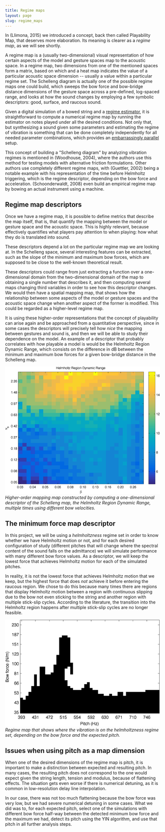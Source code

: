 ```yaml
---
title: Regime maps
layout: page
slug: regime_maps
---
```


In (Llimona, 2015) we introduced a concept, back then called Playability Map, that deserves more elaboration. Its meaning is clearer as a _regime map_, as we will see shortly.

A regime map is a (usually two-dimensional) visual representation of how certain aspects of the model and gesture spaces map to the acoustic space. In a regime map, two dimensions from one of the mentioned spaces form a matrix, based on which and a heat map indicates the value of a particular acoustic space dimension -- usually a value within a particular regime set. The Schelleng diagram is actually one of the possible regime maps one could build, which sweeps the bow force and bow-bridge distance dimensions of the gesture space across a pre-defined, log-spaced range, and looks at how the sound changes by employing a few symbolic descriptors: good, surface, and raucous sound.

Given a digital simulation of a bowed string and a [regime estimator](regime_estimation), it is straightforward to compute a numerical regime map by running the estimator on notes played under all the desired conditions. Not only that, but synthesizing a sound given some parameters and estimating the regime of vibration is something that can be done completely independently for all needed parameter combinations, which provides an [embarrassingly parallel](http://www.netlib.org/utk/lsi/pcwLSI/text/node132.html) setup.

This concept of building a "Schelleng diagram" by analyzing vibration regimes is mentioned in (Woodhouse, 2004), where the authors use this method for testing models with alternative friction formulations. Other authors use completely different regime maps, with (Guettler, 2002) being a notable example with his representation of the time before Helmholtz triggering, which is the regime descriptor, depending on the bow force and acceleration. (Schoonderwaldt, 2008) even build an empirical regime map by bowing an actual instrument using a machine.

## Regime map descriptors

Once we have a regime map, it is possible to define metrics that describe the map itself, that is, that quantify the mapping between the model or gesture space and the acoustic space. This is highly relevant, because effectively quantifies what players pay attention to when playing: how what they do is translated into sound.

These descriptors depend a lot on the particular regime map we are looking at. In the Schelleng space, several interesting features can be extracted, such as the slope of the minimum and maximum bow forces, which are supposed to be close to the well-known theoretical result.

These descriptors could range from just extracting a function over a one-dimensional domain from the two-dimensional domain of the map to obtaining a single number that describes it, and then computing several maps changing third variables in order to see how this descriptor changes. We would then have a spatial mapping map, that shows how the relationship between some aspects of the model or gesture spaces and the acoustic space change when another aspect of the former is modified. This could be regarded as a higher-level regime map. 

It is using these higher-order representations that the concept of playability can arise again and be approached from a quantitative perspective, since in some cases the descriptors will precisely tell how _nice_ the mapping between gestures and sound is, and then we will be able to study their dependence on the model. An example of a descriptor that probably correlates with how playable a model is would be the Helmholtz Region Dynamic Range, which consists on the difference in dB between the minimum and maximum bow forces for a given bow-bridge distance in the Schelleng map. 

![](img/high_level_regime_map.png)
*Higher-order mapping map constructed by computing a one-dimensional descriptor of the Schelleng map, the Helmholtz Region Dynamic Range, multiple times using different bow velocities.*

## The minimum force map descriptor

In this project, we will be using a _helmholtzness_ regime set in order to know whether we have Helmholtz motion or not, and for each desired configuration of study (different pitches that will change where the spectral content of the sound falls on the admittance) we will simulate performance with many different bow force values. As a descriptor, we will keep the lowest force that achieves Helmholtz motion for each of the simulated pitches. 

In reality, it is not the lowest force that achieves Helmholtz motion that we keep, but the highest force that does _not_ achieve it before entering the raucous region. We chose to do this because many times there are regions that display Helmholtz motion between a region with continuous slipping due to the bow not even sticking to the string and another region with multiple stick-slip cycles. According to the literature, the transition into the Helmholtz region happens after multiple stick-slip cycles are no longer feasible.

![](img/helmholtzness.png)
*Regime map that shows where the vibration is on the helmholtzness regime set, depending on the bow force and the expected pitch.* 

## Issues when using pitch as a map dimension

When one of the desired dimensions of the regime map is pitch, it is important to make a distinction between expected and resulting pitch. In many cases, the resulting pitch does not correspond to the one would expect given the string length, tension and modulus, because of flattening effects. The situation gets even worse if there is numerical detuning, as it is common in low-resolution delay line interpolation. 

In our case, there was not too much flattening because the bow force was very low, but we had severe numerical detuning in some cases. What we did was to, for each expected pitch, select one of the simulations with different bow force half-way between the detected minimum bow force and the maximum we had, detect its pitch using the YIN algorithm, and use that pitch in all further analysis steps.

